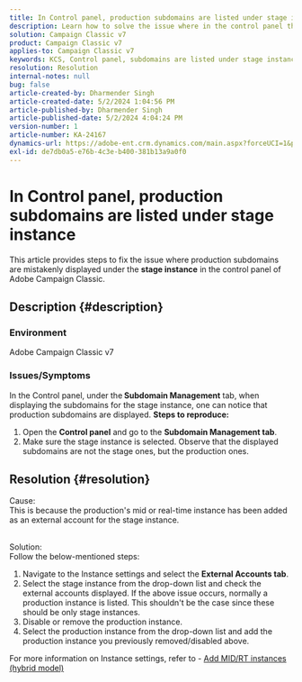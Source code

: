```yaml
---
title: In Control panel, production subdomains are listed under stage instance
description: Learn how to solve the issue where in the control panel the production subdomains are listed under stage instance in Adobe Campaign Classic.
solution: Campaign Classic v7
product: Campaign Classic v7
applies-to: Campaign Classic v7
keywords: KCS, Control panel, subdomains are listed under stage instance, Adobe Campaign Classic v7, ACC v7, subdomain management
resolution: Resolution
internal-notes: null
bug: false
article-created-by: Dharmender Singh
article-created-date: 5/2/2024 1:04:56 PM
article-published-by: Dharmender Singh
article-published-date: 5/2/2024 4:04:24 PM
version-number: 1
article-number: KA-24167
dynamics-url: https://adobe-ent.crm.dynamics.com/main.aspx?forceUCI=1&pagetype=entityrecord&etn=knowledgearticle&id=1acade8f-8408-ef11-9f8a-6045bd034c54
exl-id: de7db0a5-e76b-4c3e-b400-381b13a9a0f0
---
```

# In Control panel, production subdomains are listed under stage instance


This article provides steps to fix the issue where production subdomains are mistakenly displayed under the <b>stage instance</b> in the control panel of Adobe Campaign Classic.

## Description {#description}


### <b>Environment</b>

Adobe Campaign Classic v7



### <b>Issues/Symptoms</b>

In the Control panel, under the<b> Subdomain Management</b> tab, when displaying the subdomains for the stage instance, one can notice that production subdomains are displayed.
<b>Steps to reproduce:</b>
1. Open the <b>Control panel</b> and go to the <b>Subdomain Management tab</b>.
2. Make sure the stage instance is selected. Observe that the displayed subdomains are not the stage ones, but the production ones.



## Resolution {#resolution}

Cause:<br>
This is because the production's mid or real-time instance has been added as an external account for the stage instance.


<br>Solution:<br>
Follow the below-mentioned steps:

1. Navigate to the Instance settings and select the <b>External Accounts tab</b>.
2. Select the stage instance from the drop-down list and check the external accounts displayed. If the above issue occurs, normally a production instance is listed. This shouldn't be the case since these should be only stage instances.
3. Disable or remove the production instance.
4. Select the production instance from the drop-down list and add the production instance you previously removed/disabled above.


For more information on Instance settings, refer to - [Add MID/RT instances (hybrid model)](https://experienceleague.adobe.com/en/docs/control-panel/using/instances-settings/external-accounts#add)
